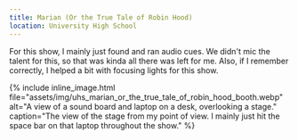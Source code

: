 ```yaml
---
title: Marian (Or the True Tale of Robin Hood)
location: University High School
---
```


For this show, I mainly just found and ran audio cues. We didn't mic the talent
for this, so that was kinda all there was left for me. Also, if I remember
correctly, I helped a bit with focusing lights for this show.

{% include inline_image.html
file="assets/img/uhs_marian_or_the_true_tale_of_robin_hood_booth.webp"
alt="A view of a sound board and laptop on a desk, overlooking a stage."
caption="The view of the stage from my point of view. I mainly just hit the
space bar on that laptop throughout the show." %}
